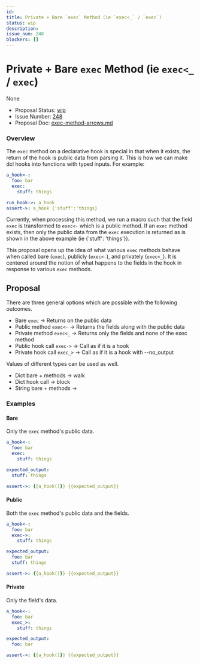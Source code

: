 ```yaml
---
id:
title: Private + Bare `exec` Method (ie `exec<_` / `exec`)
status: wip
description:
issue_num: 248
blockers: []
---
```

[//]: # (--start-header--DO NOT MODIFY)

# Private + Bare `exec` Method (ie `exec<_` / `exec`)

None

- Proposal Status: [wip](README.md#status)
- Issue Number: [248](https://github.com/sudoblockio/tackle/issue/248)
- Proposal Doc: [exec-method-arrows.md](https://github.com/sudoblockio/tackle/blob/main/proposals/exec-method-arrows.md)

### Overview
[//]: # (--end-header--start-body--MODIFY)

The `exec` method on a declarative hook is special in that when it exists, the return of the hook is public data from parsing it. This is how we can make dcl hooks into functions with typed inputs. For example:

```yaml
a_hook<-:
  foo: bar
  exec:
    stuff: things

run_hook->: a_hook
assert->: a_hook {'stuff':'things}
```

Currently, when processing this method, we run a macro such that the field `exec` is transformed to `exec<-` which is a public method. If an `exec` method exists, then only the public data from the `exec` execution is returned as is shown in the above example (ie {'stuff': 'things'}).

This proposal opens up the idea of what various `exec` methods behave when called bare (`exec`), publicly (`exec<-`), and privately (`exec<_`). It is centered around the notion of what happens to the fields in the hook in response to various `exec` methods.

## Proposal

There are three general options which are possible with the following outcomes.

- Bare `exec` -> Returns on the public data
- Public method `exec<-` -> Returns the fields along with the public data
- Private method `exec<_` -> Returns only the fields and none of the exec method
- Public hook call `exec->` -> Call as if it is a hook
- Private hook call `exec_>` -> Call as if it is a hook with --no_output

Values of different types can be used as well.

- Dict bare + methods -> walk
- Dict hook call -> block  
- String bare + methods ->

### Examples

#### Bare

Only the `exec` method's public data.

```yaml
a_hook<-:
  foo: bar
  exec:
    stuff: things

expected_output:
  stuff: things

assert->: {{a_hook()}} {{expected_output}}
```

#### Public

Both the `exec` method's public data and the fields.

```yaml
a_hook<-:
  foo: bar
  exec->:
    stuff: things

expected_output:
  foo: bar
  stuff: things

assert->: {{a_hook()}} {{expected_output}}
```


#### Private

Only the field's data.

```yaml
a_hook<-:
  foo: bar
  exec_>:
    stuff: things

expected_output:
  foo: bar

assert->: {{a_hook()}} {{expected_output}}
```
